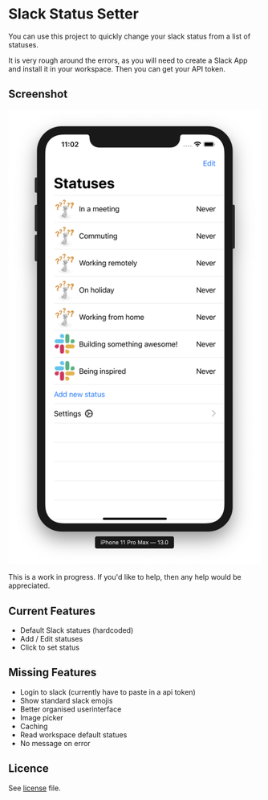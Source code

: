 # Slack Status Setter

You can use this project to quickly change your slack status from a list of  statuses.

It is very rough around the errors, as you will need to create a Slack App and install it in your workspace.
Then you can get your API token.

## Screenshot

![screenshot of application running](screenshot.png)

This is a work in progress. If you'd like to help, then any help would be appreciated.

## Current Features

* Default Slack statues (hardcoded)
* Add / Edit statuses
* Click to set status

## Missing Features

* Login to slack (currently have to paste in a api token)
* Show standard slack emojis
* Better organised userinterface
* Image picker
* Caching
* Read workspace default statues
* No message on error

## Licence

See [license](LICENSE.md) file.
